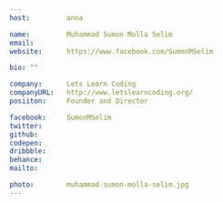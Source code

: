 ```yaml
---
host:         anna

name:         Muhammad Sumon Molla Selim
email:        
website:      https://www.facebook.com/SumonMSelim

bio: ""

company:      Lets Learn Coding
companyURL:   http://www.letslearncoding.org/
posiiton:     Founder and Director

facebook:     SumonMSelim
twitter:      
github:       
codepen:
dribbble:
behance:      
mailto:       

photo:        muhammad-sumon-molla-selim.jpg
---
```

